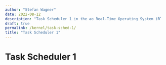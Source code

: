 ```yaml
---
author: "Stefan Wagner"
date: 2022-08-12
description: "Task Scheduler 1 in the ao Real-Time Operating System (RTOS)."
draft: true
permalink: /kernel/task-sched-1/
title: "Task Scheduler 1"
---
```


# Task Scheduler 1
